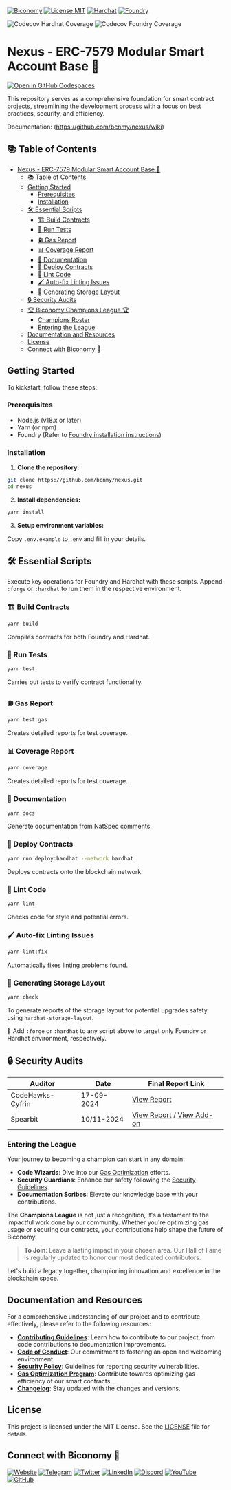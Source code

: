 [![Biconomy](https://img.shields.io/badge/Made_with_%F0%9F%8D%8A_by-Biconomy-ff4e17?style=flat)](https://biconomy.io) [![License MIT](https://img.shields.io/badge/License-MIT-blue?&style=flat)](./LICENSE) [![Hardhat](https://img.shields.io/badge/Built%20with-Hardhat-FFDB1C.svg)](https://hardhat.org/) [![Foundry](https://img.shields.io/badge/Built%20with-Foundry-FFBD10.svg)](https://getfoundry.sh/)

![Codecov Hardhat Coverage](https://img.shields.io/badge/90%25-green?style=flat&logo=codecov&label=Hardhat%20Coverage) ![Codecov Foundry Coverage](https://img.shields.io/badge/100%25-brightgreen?style=flat&logo=codecov&label=Foundry%20Coverage)

# Nexus - ERC-7579 Modular Smart Account Base 🚀

[![Open in GitHub Codespaces](https://github.com/codespaces/badge.svg)](https://codespaces.new/bcnmy/nexus)

This repository serves as a comprehensive foundation for smart contract projects, streamlining the development process with a focus on best practices, security, and efficiency.

Documentation: (https://github.com/bcnmy/nexus/wiki)

## 📚 Table of Contents

- [Nexus - ERC-7579 Modular Smart Account Base 🚀](#nexus---erc-7579-modular-smart-account-base-)
  - [📚 Table of Contents](#-table-of-contents)
  - [Getting Started](#getting-started)
    - [Prerequisites](#prerequisites)
    - [Installation](#installation)
  - [🛠️ Essential Scripts](#️-essential-scripts)
    - [🏗️ Build Contracts](#️-build-contracts)
    - [🧪 Run Tests](#-run-tests)
    - [⛽ Gas Report](#-gas-report)
    - [📊 Coverage Report](#-coverage-report)
    - [📄 Documentation](#-documentation)
    - [🚀 Deploy Contracts](#-deploy-contracts)
    - [🎨 Lint Code](#-lint-code)
    - [🖌️ Auto-fix Linting Issues](#️-auto-fix-linting-issues)
    - [🚀 Generating Storage Layout](#-generating-storage-layout)
  - [🔒 Security Audits](#-security-audits)
  - [🏆 Biconomy Champions League 🏆](#-biconomy-champions-league-)
    - [Champions Roster](#champions-roster)
    - [Entering the League](#entering-the-league)
  - [Documentation and Resources](#documentation-and-resources)
  - [License](#license)
  - [Connect with Biconomy 🍊](#connect-with-biconomy-)

## Getting Started

To kickstart, follow these steps:

### Prerequisites

- Node.js (v18.x or later)
- Yarn (or npm)
- Foundry (Refer to [Foundry installation instructions](https://getfoundry.sh/docs/installation))

### Installation

1. **Clone the repository:**

```bash
git clone https://github.com/bcnmy/nexus.git
cd nexus
```

2. **Install dependencies:**

```bash
yarn install
```

3. **Setup environment variables:**

Copy `.env.example` to `.env` and fill in your details.

## 🛠️ Essential Scripts

Execute key operations for Foundry and Hardhat with these scripts. Append `:forge` or `:hardhat` to run them in the respective environment.

### 🏗️ Build Contracts

```bash
yarn build
```

Compiles contracts for both Foundry and Hardhat.

### 🧪 Run Tests

```bash
yarn test
```

Carries out tests to verify contract functionality.

### ⛽ Gas Report

```bash
yarn test:gas
```

Creates detailed reports for test coverage.

### 📊 Coverage Report

```bash
yarn coverage
```

Creates detailed reports for test coverage.

### 📄 Documentation

```bash
yarn docs
```

Generate documentation from NatSpec comments.

### 🚀 Deploy Contracts

```bash
yarn run deploy:hardhat --network hardhat
```

Deploys contracts onto the blockchain network.

### 🎨 Lint Code

```bash
yarn lint
```

Checks code for style and potential errors.

### 🖌️ Auto-fix Linting Issues

```bash
yarn lint:fix
```

Automatically fixes linting problems found.

### 🚀 Generating Storage Layout

```bash
yarn check
```

To generate reports of the storage layout for potential upgrades safety using `hardhat-storage-layout`.

🔄 Add `:forge` or `:hardhat` to any script above to target only Foundry or Hardhat environment, respectively.

## 🔒 Security Audits

| Auditor          | Date       | Final Report Link       |
| ---------------- | ---------- | ----------------------- |
| CodeHawks-Cyfrin | 17-09-2024 | [View Report](./audits/CodeHawks-Cyfrin-17-09-2024.pdf) |
| Spearbit         | 10/11-2024 | [View Report](./audits/report-cantinacode-biconomy-0708-final.pdf) / [View Add-on](./audits/report-cantinacode-biconomy-erc7739-addon-final.pdf) |

### Entering the League

Your journey to becoming a champion can start in any domain:

- **Code Wizards**: Dive into our [Gas Optimization](./GAS_OPTIMIZATION.md) efforts.
- **Security Guardians**: Enhance our safety following the [Security Guidelines](./SECURITY.md).
- **Documentation Scribes**: Elevate our knowledge base with your contributions.

The **Champions League** is not just a recognition, it's a testament to the impactful work done by our community. Whether you're optimizing gas usage or securing our contracts, your contributions help shape the future of Biconomy.

> **To Join**: Leave a lasting impact in your chosen area. Our Hall of Fame is regularly updated to honor our most dedicated contributors.

Let's build a legacy together, championing innovation and excellence in the blockchain space.

## Documentation and Resources

For a comprehensive understanding of our project and to contribute effectively, please refer to the following resources:

- [**Contributing Guidelines**](./CONTRIBUTING.md): Learn how to contribute to our project, from code contributions to documentation improvements.
- [**Code of Conduct**](./CODE_OF_CONDUCT.md): Our commitment to fostering an open and welcoming environment.
- [**Security Policy**](./SECURITY.md): Guidelines for reporting security vulnerabilities.
- [**Gas Optimization Program**](./GAS_OPTIMIZATION.md): Contribute towards optimizing gas efficiency of our smart contracts.
- [**Changelog**](./CHANGELOG.md): Stay updated with the changes and versions.

## License

This project is licensed under the MIT License. See the [LICENSE](./LICENSE) file for details.

## Connect with Biconomy 🍊

[![Website](https://img.shields.io/badge/🍊-Website-ff4e17?style=for-the-badge&logoColor=white)](https://biconomy.io) [![Telegram](https://img.shields.io/badge/Telegram-2CA5E0?style=for-the-badge&logo=telegram&logoColor=white)](https://t.me/biconomy) [![Twitter](https://img.shields.io/badge/Twitter-1DA1F2?style=for-the-badge&logo=twitter&logoColor=white)](https://twitter.com/biconomy) [![LinkedIn](https://img.shields.io/badge/LinkedIn-0077B5?style=for-the-badge&logo=linkedin&logoColor=white)](https://www.linkedin.com/company/biconomy) [![Discord](https://img.shields.io/badge/Discord-7289DA?style=for-the-badge&logo=discord&logoColor=white)](https://discord.gg/biconomy) [![YouTube](https://img.shields.io/badge/YouTube-FF0000?style=for-the-badge&logo=youtube&logoColor=white)](https://www.youtube.com/channel/UC0CtA-Dw9yg-ENgav_VYjRw) [![GitHub](https://img.shields.io/badge/GitHub-181717?style=for-the-badge&logo=github&logoColor=white)](https://github.com/bcnmy/)
